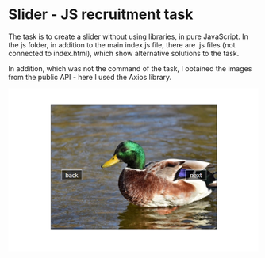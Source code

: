 # Slider - JS recruitment task

The task is to create a slider without using libraries, in pure JavaScript. In
the js folder, in addition to the main index.js file, there are .js files (not
connected to index.html), which show alternative solutions to the task.

In addition, which was not the command of the task, I obtained the images from
the public API - here I used the Axios library.

![](./img/makieta_rekrutacja.png)
